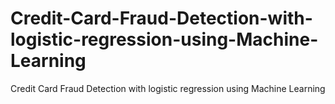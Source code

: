 # Credit-Card-Fraud-Detection-with-logistic-regression-using-Machine-Learning
Credit Card Fraud Detection with logistic regression using Machine Learning

